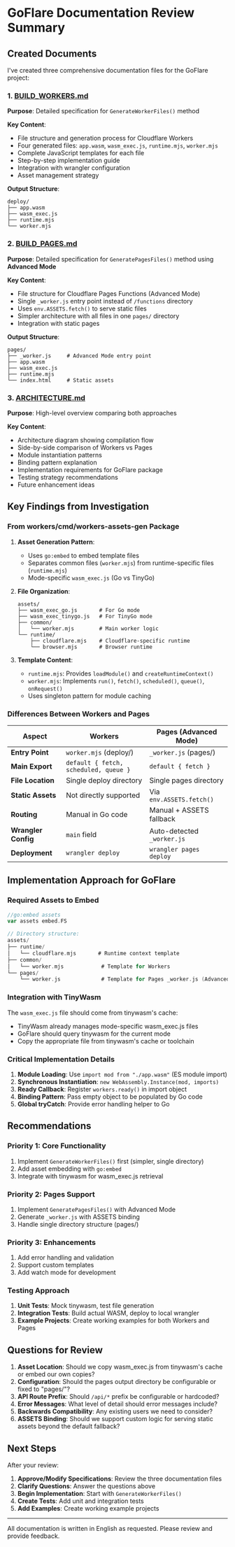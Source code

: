 # GoFlare Documentation Review Summary

## Created Documents

I've created three comprehensive documentation files for the GoFlare project:

### 1. [BUILD_WORKERS.md](BUILD_WORKERS.md)
**Purpose**: Detailed specification for `GenerateWorkerFiles()` method

**Key Content**:
- File structure and generation process for Cloudflare Workers
- Four generated files: `app.wasm`, `wasm_exec.js`, `runtime.mjs`, `worker.mjs`
- Complete JavaScript templates for each file
- Step-by-step implementation guide
- Integration with wrangler configuration
- Asset management strategy

**Output Structure**:
```
deploy/
├── app.wasm
├── wasm_exec.js
├── runtime.mjs
└── worker.mjs
```

### 2. [BUILD_PAGES.md](BUILD_PAGES.md)
**Purpose**: Detailed specification for `GeneratePagesFiles()` method using **Advanced Mode**

**Key Content**:
- File structure for Cloudflare Pages Functions (Advanced Mode)
- Single `_worker.js` entry point instead of `/functions` directory
- Uses `env.ASSETS.fetch()` to serve static files
- Simpler architecture with all files in one `pages/` directory
- Integration with static pages

**Output Structure**:
```
pages/
├── _worker.js     # Advanced Mode entry point
├── app.wasm
├── wasm_exec.js
├── runtime.mjs
└── index.html     # Static assets
```

### 3. [ARCHITECTURE.md](ARCHITECTURE.md)
**Purpose**: High-level overview comparing both approaches

**Key Content**:
- Architecture diagram showing compilation flow
- Side-by-side comparison of Workers vs Pages
- Module instantiation patterns
- Binding pattern explanation
- Implementation requirements for GoFlare package
- Testing strategy recommendations
- Future enhancement ideas

## Key Findings from Investigation

### From workers/cmd/workers-assets-gen Package

1. **Asset Generation Pattern**:
   - Uses `go:embed` to embed template files
   - Separates common files (`worker.mjs`) from runtime-specific files (`runtime.mjs`)
   - Mode-specific `wasm_exec.js` (Go vs TinyGo)

2. **File Organization**:
   ```
   assets/
   ├── wasm_exec_go.js       # For Go mode
   ├── wasm_exec_tinygo.js   # For TinyGo mode
   ├── common/
   │   └── worker.mjs        # Main worker logic
   └── runtime/
       ├── cloudflare.mjs    # Cloudflare-specific runtime
       └── browser.mjs       # Browser runtime
   ```

3. **Template Content**:
   - `runtime.mjs`: Provides `loadModule()` and `createRuntimeContext()`
   - `worker.mjs`: Implements `run()`, `fetch()`, `scheduled()`, `queue()`, `onRequest()`
   - Uses singleton pattern for module caching

### Differences Between Workers and Pages

| Aspect | Workers | Pages (Advanced Mode) |
|--------|---------|----------------------|
| **Entry Point** | `worker.mjs` (deploy/) | `_worker.js` (pages/) |
| **Main Export** | `default { fetch, scheduled, queue }` | `default { fetch }` |
| **File Location** | Single deploy directory | Single pages directory |
| **Static Assets** | Not directly supported | Via `env.ASSETS.fetch()` |
| **Routing** | Manual in Go code | Manual + ASSETS fallback |
| **Wrangler Config** | `main` field | Auto-detected `_worker.js` |
| **Deployment** | `wrangler deploy` | `wrangler pages deploy` |

## Implementation Approach for GoFlare

### Required Assets to Embed

```go
//go:embed assets
var assets embed.FS

// Directory structure:
assets/
├── runtime/
│   └── cloudflare.mjs       # Runtime context template
├── common/
│   └── worker.mjs            # Template for Workers
└── pages/
    └── worker.js             # Template for Pages _worker.js (Advanced Mode)
```

### Integration with TinyWasm

The `wasm_exec.js` file should come from tinywasm's cache:
- TinyWasm already manages mode-specific wasm_exec.js files
- GoFlare should query tinywasm for the current mode
- Copy the appropriate file from tinywasm's cache or toolchain

### Critical Implementation Details

1. **Module Loading**: Use `import mod from "./app.wasm"` (ES module import)
2. **Synchronous Instantiation**: `new WebAssembly.Instance(mod, imports)`
3. **Ready Callback**: Register `workers.ready()` in import object
4. **Binding Pattern**: Pass empty object to be populated by Go code
5. **Global tryCatch**: Provide error handling helper to Go

## Recommendations

### Priority 1: Core Functionality
1. Implement `GenerateWorkerFiles()` first (simpler, single directory)
2. Add asset embedding with `go:embed`
3. Integrate with tinywasm for wasm_exec.js retrieval

### Priority 2: Pages Support
1. Implement `GeneratePagesFiles()` with Advanced Mode
2. Generate `_worker.js` with ASSETS binding
3. Handle single directory structure (pages/)

### Priority 3: Enhancements
1. Add error handling and validation
2. Support custom templates
3. Add watch mode for development

### Testing Approach
1. **Unit Tests**: Mock tinywasm, test file generation
2. **Integration Tests**: Build actual WASM, deploy to local wrangler
3. **Example Projects**: Create working examples for both Workers and Pages

## Questions for Review

1. **Asset Location**: Should we copy wasm_exec.js from tinywasm's cache or embed our own copies?
2. **Configuration**: Should the pages output directory be configurable or fixed to "pages/"?
3. **API Route Prefix**: Should `/api/*` prefix be configurable or hardcoded?
4. **Error Messages**: What level of detail should error messages include?
5. **Backwards Compatibility**: Any existing users we need to consider?
6. **ASSETS Binding**: Should we support custom logic for serving static assets beyond the default fallback?

## Next Steps

After your review:

1. **Approve/Modify Specifications**: Review the three documentation files
2. **Clarify Questions**: Answer the questions above
3. **Begin Implementation**: Start with `GenerateWorkerFiles()`
4. **Create Tests**: Add unit and integration tests
5. **Add Examples**: Create working example projects

---

All documentation is written in English as requested. Please review and provide feedback.
